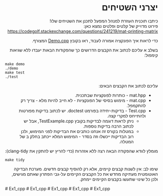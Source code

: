 <div dir="rtl" lang="he">

# יצרני השטיחים

כיתבו תוכנית העוזרת למנהל המפעל לתכנן את השטיחים שלו!  
פירוט מדוייק של קלטים ופלטים נמצא כאן:
https://codegolf.stackexchange.com/questions/241219/mat-printing-matrix

כדי לראות איך הפונקציה אמורה לעבוד, ראו בקובץ
[Demo.cpp](Demo.cpp)
המצורף.

בשלב א עליכם לכתוב את הקבצים הדרושים כך שהפקודות הבאות יעבדו ללא שגיאות קימפול:

<div dir='ltr'>

    make demo
    ./demo
	make test
    ./test

</div>

עליכם לכתוב את  הקבצים הבאים:

* mat.hpp - כותרות לפונקציות שבתכנית.
* mat.cpp - מימוש בסיסי של הפונקציות - לא חייב להיות מלא - צריך רק להתקמפל.
* Test.cpp - בדיקות-יחידה בפורמט doctest. יש לכתוב בדיקות מפורטות ולהתייחס למקרי קצה.
   * ניתן לראות דוגמה לבדיקות בקובץ TestExample.cpp, אבל יש לכתוב הרבה בדיקות נוספות.
   * במטלות בקורס זה אנחנו כותבים את הבדיקות לפני המימוש, ולכן רוב הבדיקות ייכשלו וזה בסדר - המימוש המלא ייכתב בחלק ב של המטלה.

מומלץ לוודא שהפקודה הבאה רצה ללא אזהרות (כדי להריץ יש להתקין את  clang-tidy):

<div dir='ltr'>

    make tidy

</div>

שימו לב:
אין לשנות קבצים קיימים, אלא רק להוסיף קבצים חדשים.
מערכת הבדיקה האוטומטית מעתיקה מחדש את כל הקבצים הקיימים על-גבי הפתרון שאתם מגישים,
ולכן כל שינוי שתעשו בקבצים הקיימים יימחק.

</div># Ex1_cpp
# Ex1_cpp
# Ex1_cpp
# Ex1_cpp
# Ex1_cpp
